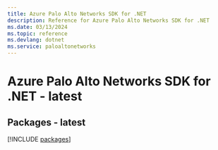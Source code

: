```yaml
---
title: Azure Palo Alto Networks SDK for .NET
description: Reference for Azure Palo Alto Networks SDK for .NET
ms.date: 03/13/2024
ms.topic: reference
ms.devlang: dotnet
ms.service: paloaltonetworks
---
```

# Azure Palo Alto Networks SDK for .NET - latest
## Packages - latest
[!INCLUDE [packages](palo-alto-networks-index.md)]
